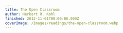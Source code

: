 ```yaml
---
title: The Open Classroom
author: Herbert R. Kohl
finished: 2012-11-01T00:00:00.000Z
coverImage: /images/readings/the-open-classroom.webp
---
```


